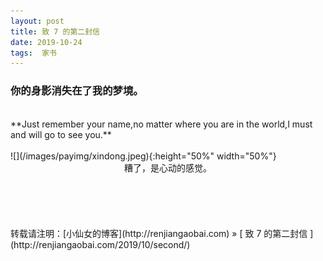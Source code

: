 ```yaml
---
layout: post  
title: 致 7 的第二封信 
date: 2019-10-24  
tags:  家书
---
```

### 你的身影消失在了我的梦境。  

<br/> 
**Just remember your name,no matter where you are in the world,I must and will go to see you.**  

<br/>
<br/>
![](/images/payimg/xindong.jpeg){:height="50%" width="50%"}
<br/>
<center>
糟了，是心动的感觉。
</center>

<br/> 
<br/> 
<br/> 
<br/> 
<br/> 
转载请注明：[小仙女的博客](http://renjiangaobai.com) » [ 致 7 的第二封信 ](http://renjiangaobai.com/2019/10/second/)  
<br/>